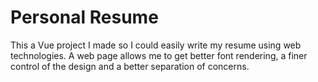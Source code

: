 # Personal Resume

This a Vue project I made so I could easily write my resume using web technologies. A web page allows me to get better font rendering, a finer control of the design and a better separation of concerns.
